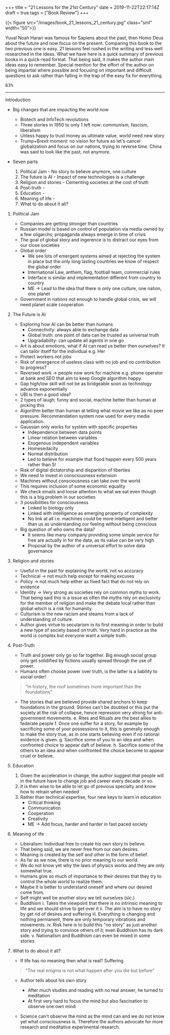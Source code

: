 +++
title = "21 Lessons for the 21st Century"
date = 2019-11-22T22:17:14Z
draft = true
tags = ["Book Review"]
+++

{{< figure src="/images/book_21_lessons_21_century.jpg"  class="sml" width="50">}}

Yuval Noah Harari was famous for  Sapiens about the past, then Homo Deus about the future and now focus on the present. Comparing this book to the two previous one is easy. 21 lessons feel rushed in the writing and less well researched in the ideas. What we have here is a quick summary of previous books in a quick-read format. That being said, it makes the author main ideas easy to remember. Special mention for the effort of the author on being impartial where possible and focusing on important and difficult questions to ask rather than falling in the trap of the easy fix for everything.

<kbd>63%</kbd>

<!--more-->

***

Introduction

* Big changes that are impacting the world now
    * Biotech and InfoTech revolutions
    * Three stories in 1950  to only 1 left now: communism, fascism, liberalism
    * Unless happy to trust money as ultimate value, world need new story
    * Trump+Brexit moment: no vision for future so let's cancel globalization and focus on our nations, trying to reverse time. China was said to look like the past, not anymore.
    
* Seven parts
    1. Political Jam - No story to believe anymore, one culture
    2. The future is AI - Impact of new technologies is a challenge
    3. Religion and stories - Cementing societies at the cost of truth
    4. Post-truth - 
    5. Education - 
    6. Meaning of life - 
    7. What to do about it all?
    
1. Political Jam
    * Companies are getting stronger than countries
    * Russian model is based on control of population via media owned by a few oligarchs; propaganda always emerge in time of crisis
    * The goal of global story and ingerence is to distract our eyes from our close societies
    * Global order
        * We see lots of emergent systems aimed at rejecting the system in place but the only long lasting countries we know of respect the global order
        * International Law, anthem, flag, football team, commercial rules
        * Interface is similar and implementation different from country to country
        * ME -> Lead to the idea that there is only one culture, one nation, one planet
    * Government in nations not enough to handle global crisis, we will need planet scale cooperation
    
2. The Future is AI

    * Exploring how AI can be better than humans
        * Connectivity: always able to exchange data
        * Global truth: one point of data can be trusted as universal truth
        * Upgradability: can update all agents in one go
    * Art is about emotions, what if AI can read us better then ourselves? It can tailor itself for the individual e.g. Her
    * Protect workers not jobs
    * Risk of emergence of useless class with no job and no contribution to progress?
    * Reversed work -> people now work for machine e.g. phone operator at bank and SEO that aim to keep Google algorithm happy.
    * Gap high/low skill will not be as bridgeable soon as technology advance exponentially
    * UBI is then a good idea?
    * 2 types of laugh: funny and social, machine better than human at picking this
    * Algorithm better than human at telling what movie we like as no peer pressure. Recommendation system now used for every media application.
    * Gaussian only works for system with specific properties
        * Independence between data points
        * Linear relation between variables
        * Exogenous independent variables
        * Homesedacity
        * Normal distribution
        * Led to believe for example that flood happen every 500 years rather than 5!
    * Risk of digital dictatorship and disparition of liberties
    * We need to invest in consciousness extension
    * Machines without consciousness can take over the world
    * This requires inclusion of some economic equality
    * We check emails and loose attention to what we eat even though this is a big problem in our societies
    * 3 possibilities for consciousness
        * Linked to biology only
        * Linked with intelligence as emerging property of complexity
        * No link at all i.e. machines could be more intelligent and better than us as understanding our feeling without being conscious
    * Big question of who owns the data? 
        * It seems like many company providing some simple service for free are actually in for the data, as its value can be very high.
        * Proposal by the author of a universal effort to solve data governance
    
3. Religion and stories
    * Useful in the past for explaining the world, not so accuracy
    * Technical -> not much help except for making excuses
    * Policy -> not much help either as fixed fact that do not rely on evidence
    * Identity -> Very strong as societies rely on common myths to work. That being said this is a issue as often the myths rely on exclusivity for the member of religion and make the debate local rather than global which is a risk for humanity.
    * Culturism is the new racism and steams from a lack of understanding of culture.
    * Author gives virtue to secularism in its first meaning in order to build a new type of society based on truth. Very hard in practice as the world is complex but everyone want a simple truth.
    
4. Post-Truth
    * Truth and power only go so far together. Big enough social group only get solidified by fictions usually spread through the use of power.
    * Humans often choose power over truth, is the latter is a liability to social order!
    > "In history, the roof sometimes more important than the foundations"
    * The stories that are believed provide shared anchors to keep foundations in the ground. Stories can't be doubted or this put the society at the risk of collapse, hence repression very strong for anti-government movements.
    e. Rites and Rituals are the best allies to federate people
    f. Once one suffer for a story, for example by sacrificing some of your possessions to it, this is generally enough to make the story true, as in one starts believing even if no rational evidence is given.
    g. Sacrifice some of you to an idea and when confronted choice to appear daft of believe.
    h. Sacrifice some of the others to an idea and when confronted the choice become to appear cruel or believe.
    
5. Education
    1. Given the acceleration in change, the author suggest that people will in the future have to change job and career every decade or so.
    2. It is then wise to be able to let go of previous specialty and know how to  retrain when needed
    3. Rather than technical expertise, four new keys to learn in education
        * Critical thinking
        * Communication
        * Cooperation
        * Creativity
        * ME -> Add focus, harder and harder in fast paced society
        
6. Meaning of life

    * Liberalism: Individual free to create his own story to believe.
    * That being said, we are never free from our own desires.
    * Meaning is created by the self and other in the form of belief.
    * As far as we now, there is no prior meaning to our world.
    * We do not know yet why the laws of physics works and they are only somewhat true.
    * Humans give so much  of importance to their desires that they try to control the whole world to realize them.
    * Maybe it is better to understand oneself and where our desired come from.
    * Self might well be another story we tell ourselves (sic.)
    * Buddhism 
        i. Takes the viewpoint that there is no intrinsic meaning to life and we should strive to get over it
        ii. The aim is to have no story by get rid of desires and suffering
        iii. Everything is changing and nothing permanent, there are only temporary vibrations and movements.
        iv. Risk here is to build this "no story" as just another story and trying to convince others of it; even Buddhism has its dark side.
        v. Nationalism and Buddhism can even be mixed in some stories
        
7. What to do about it all?

    * If life has no meaning then what is real? Suffering

    > "The real enigma is not what happen after you die but before"

    * Author tells about his own story
        * After much studies and reading with no real answer, he turned to meditation
        * At first very hard to focus the mind but also fascination to observe one own mind

    * Science can't observe the mind as the mind can and we do not know yet what consciousness is. Therefore the authors advocate for more research and meditative experimental research.